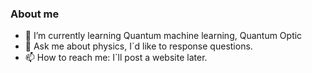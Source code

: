 ### About me

<!--
**vojhs/vojhs** is a ✨ _special_ ✨ repository because its `README.md` (this file) appears on your GitHub profile.

Here are some ideas to get you started:-->

- 🌱 I’m currently learning Quantum machine learning, Quantum Optic
- 💬 Ask me about physics, I`d like to response questions.
- 📫 How to reach me: I`ll post a website later.
